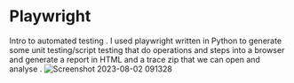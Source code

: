 # Playwright
Intro to automated testing . I used playwright written in Python to generate some unit testing/script testing that do operations and steps into a browser and generate a report in HTML and a trace zip that we can open and analyse .
![Screenshot 2023-08-02 091328](https://github.com/MatTeoAndru/Playwright/assets/106601444/315afc51-e010-42a1-976d-0bca8bc201be)
